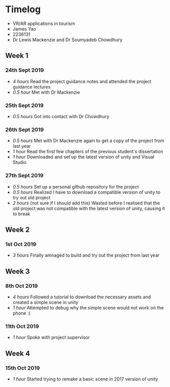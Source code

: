 # Timelog 

* VR/AR applications in tourism
* James Yao 
* 2236131 
* Dr Lewis Mackenzie and Dr Soumyadeb Chowdhury 

## Week 1

### 24th Sept 2019

* *4 hours* Read the project guidance notes and attended the project guidance lectures 
* *0.5 hour* Met with Dr Mackenzie

### 25th Sept 2019

* *0.5 hours* Got into contact with Dr Chowdhury

### 26th Sept 2019

* *0.5 hours* Met with Dr Mackenzie again to get a copy of the project from last year
* *1 hour* Read the first few chapters of the previous student's dissertation
* *1 hour* Downloaded and set up the latest version of unity and Visual Studio

### 27th Sept 2019

* *0.5 hours* Set up a personal github repository for the project
* *0.5 hours* Realized I have to download a compatible version of unity to try out old project
* *2 hours* (not sure if I should add this) Wasted before I realised that the old project was not compatible with the latest version of unity, causing it to break


## Week 2

### 1st Oct 2019

* *3 hours* Finally amnaged to build and try out the project from last year

## Week 3

### 8th Oct 2019
* *4 hours* Followed a tutorial to download the necessary assets and created a simple scene in unity
* *1 hour* Attempted to debug why the simple scene would not work on the phone :(

### 11th Oct 2019
* *1 hour* Spoke with project supervisor

## Week 4

### 15th Oct 2019
* *1 hour* Started trying to remake a basic scene in 2017 version of unity
